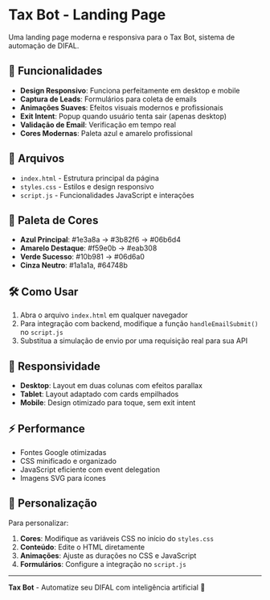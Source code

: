 # Tax Bot - Landing Page

Uma landing page moderna e responsiva para o Tax Bot, sistema de automação de DIFAL.

## 🚀 Funcionalidades

- **Design Responsivo**: Funciona perfeitamente em desktop e mobile
- **Captura de Leads**: Formulários para coleta de emails
- **Animações Suaves**: Efeitos visuais modernos e profissionais
- **Exit Intent**: Popup quando usuário tenta sair (apenas desktop)
- **Validação de Email**: Verificação em tempo real
- **Cores Modernas**: Paleta azul e amarelo profissional

## 📁 Arquivos

- `index.html` - Estrutura principal da página
- `styles.css` - Estilos e design responsivo
- `script.js` - Funcionalidades JavaScript e interações

## 🎨 Paleta de Cores

- **Azul Principal**: #1e3a8a → #3b82f6 → #06b6d4
- **Amarelo Destaque**: #f59e0b → #eab308
- **Verde Sucesso**: #10b981 → #06d6a0
- **Cinza Neutro**: #1a1a1a, #64748b

## 🛠️ Como Usar

1. Abra o arquivo `index.html` em qualquer navegador
2. Para integração com backend, modifique a função `handleEmailSubmit()` no `script.js`
3. Substitua a simulação de envio por uma requisição real para sua API

## 📱 Responsividade

- **Desktop**: Layout em duas colunas com efeitos parallax
- **Tablet**: Layout adaptado com cards empilhados
- **Mobile**: Design otimizado para toque, sem exit intent

## ⚡ Performance

- Fontes Google otimizadas
- CSS minificado e organizado
- JavaScript eficiente com event delegation
- Imagens SVG para ícones

## 🔧 Personalização

Para personalizar:

1. **Cores**: Modifique as variáveis CSS no início do `styles.css`
2. **Conteúdo**: Edite o HTML diretamente
3. **Animações**: Ajuste as durações no CSS e JavaScript
4. **Formulários**: Configure a integração no `script.js`

---

**Tax Bot** - Automatize seu DIFAL com inteligência artificial 🤖
